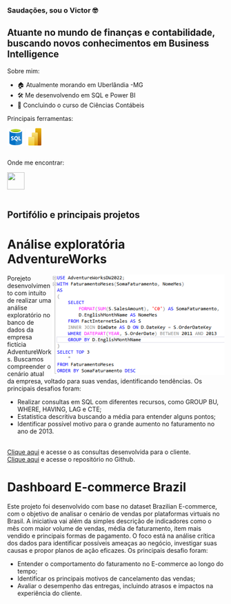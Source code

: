 ### Saudações, sou o Victor 🤓

## Atuante no mundo de finanças e contabilidade, buscando novos conhecimentos em Business Intelligence

Sobre mim:

- 🏠 Atualmente morando em Uberlândia -MG
- 🛠 Me desenvolvendo em SQL e Power BI
- 📖 Concluindo o curso de Ciências Contábeis

Principais ferramentas:
<div style="display: inline_block">
  <img align="center" alt="SQL" height="40" width="40" src="https://github.com/BruceFonseca/ferramentas/blob/main/logo.png?raw=true">
  <img align="center" alt="Power BI" height="40" width="40" src="https://github.com/BruceFonseca/ferramentas/blob/main/1200px-New_Power_BI_Logo.svg.png?raw=true">
</div>

<br>

Onde me encontrar:
<div style="display: inline_block">
  <a href="https://www.linkedin.com/in/victor-h-moreira-399586188/">
    <img align="center" alt="" height="40" width="40" src="https://github.com/VictorHSMoreira/Portfolio/blob/main/social%20icons/linkedin.png?raw=true">
  </a>
</div>

<br>

## Portifólio e principais projetos

# Análise exploratória AdventureWorks

<img align="right" width="400"  src="https://github.com/VictorHSMoreira/AdventureWorksPortifolio/blob/main/Nova%20pasta/Querie%204.1.png?raw=true">


Porejeto desenvolvimento com intuito de realizar uma análise exploratório no banco de dados da empresa fictícia AdventureWorks. 
Buscamos compreender o cenário atual da empresa, voltado para suas vendas, identificando tendências.
Os principais desafios foram:
- Realizar consultas em SQL com diferentes recursos, como GROUP BU, WHERE, HAVING, LAG e CTE;
- Estatistica descritiva buscando a média para entender alguns pontos;
- Identificar possível motivo para o grande aumento no faturamento no ano de 2013.

<br>
<a href="https://github.com/VictorHSMoreira/AdventureWorksPortifolio/blob/main/SQL/Adventure%20Queries.sql" target="_blank">Clique aqui</a> e acesse o as consultas desenvolvida para o cliente.
<br>
<a href="https://github.com/VictorHSMoreira/AdventureWorksPortifolio" target="_blank">Clique aqui</a> e acesse o repositório no Github.


<br>

# Dashboard E-commerce Brazil


Este projeto foi desenvolvido com base no dataset Brazilian E-commerce, com o objetivo de analisar o cenário de vendas por plataformas virtuais no Brasil. A iniciativa vai além da simples descrição de indicadores como o mês com maior volume de vendas, média de faturamento, item mais vendido e principais formas de pagamento. O foco está na análise crítica dos dados para identificar possíveis ameaças ao negócio, investigar suas causas e propor planos de ação eficazes.
Os principais desafio foram:
- Entender o comportamento do faturamento no E-commerce ao longo do tempo;
- Identificar os principais motivos de cancelamento das vendas;
- Avaliar o desempenho das entregas, incluindo atrasos e impactos na experiência do cliente.


